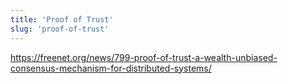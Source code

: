 ```yaml
---
title: 'Proof of Trust'
slug: 'proof-of-trust'
---
```


https://freenet.org/news/799-proof-of-trust-a-wealth-unbiased-consensus-mechanism-for-distributed-systems/